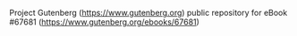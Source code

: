Project Gutenberg (https://www.gutenberg.org) public repository for
eBook #67681 (https://www.gutenberg.org/ebooks/67681)
